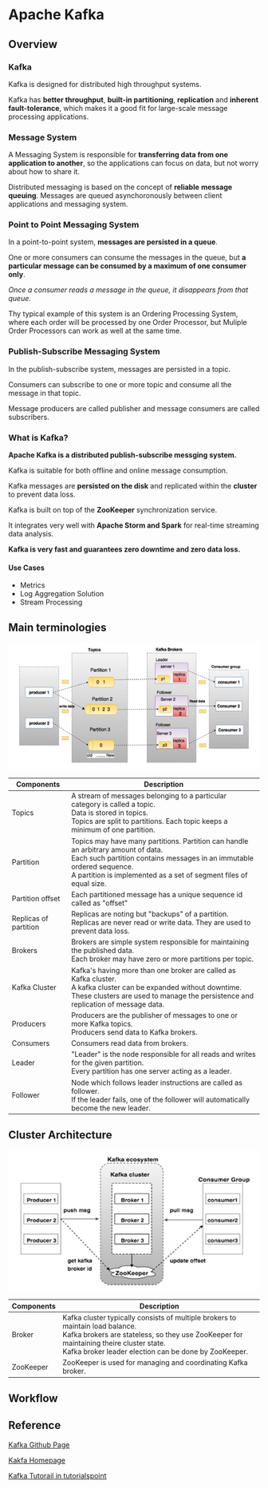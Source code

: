 # Apache Kafka

## Overview

### Kafka

Kafka is designed for distributed high throughput systems.

Kafka has **better throughput**, **built-in partitioning**, **replication** and **inherent fault-tolerance**, which makes it a good fit for large-scale message processing applications.

### Message System

A Messaging System is responsible for **transferring data from one application to another**, so the applications can focus on data, but not worry about how to share it.

Distributed messaging is based on the concept of **reliable** **message queuing**. Messages are queued asynchoronously between client applications and messaging system.

### Point to Point Messaging System

In a point-to-point system, **messages are persisted in a queue**. 

One or more consumers can consume the messages in the queue, but **a particular message can be consumed by a maximum of one consumer only**. 

*Once a consumer reads a message in the queue, it disappears from that queue.*

Thy typical example of this system is an Ordering Processing System, where each order will be processed by one Order Processor, but Muliple Order Processors can work as well at the same time.

### Publish-Subscribe Messaging System

In the publish-subscribe system, messages are persisted in a topic.

Consumers can subscribe to one or more topic and consume all the message in that topic.

Message producers are called publisher and message consumers are called subscribers.

### What is Kafka?

**Apache Kafka is a distributed publish-subscribe messging system.**

Kafka is suitable for both offline and online message consumption.

Kafka messages are **persisted on the disk** and replicated within the **cluster** to prevent data loss.

Kafka is built on top of the **ZooKeeper** synchronization service.

It integrates very well with **Apache Storm and Spark** for real-time streaming data analysis.

**Kafka is very fast and guarantees zero downtime and zero data loss.**

#### Use Cases

- Metrics
- Log Aggregation Solution
- Stream Processing

## Main terminologies

![Fundamentals](fundamentals.jpg)

| Components            | Description                                                  |
| --------------------- | ------------------------------------------------------------ |
| Topics                | A stream of messages belonging to a particular category is called a topic.<br />Data is stored in topics.<br />Topics are split to partitions. Each topic keeps a minimum of one partition. |
| Partition             | Topics may have many partitions. Partition can handle an arbitrary amount of data.<br />Each such partition contains messages in an immutable ordered sequence.<br />A partition is implemented as a set of segment files of equal size. |
| Partition offset      | Each partitioned message has a unique sequence id called as "offset" |
| Replicas of partition | Replicas are noting but "backups" of a partition. Replicas are never read or write data. They are used to prevent data loss. |
| Brokers               | Brokers are simple system responsible for maintaining the published data.<br />Each broker may have zero or more partitions per topic. |
| Kafka Cluster         | Kafka's having more than one broker are called as Kafka cluster.<br />A kafka cluster can be expanded without downtime.<br />These clusters are used to manage the persistence and replication of message data. |
| Producers             | Producers are the publisher of messages to one or more Kafka topics.<br />Producers send data to Kafka brokers. |
| Consumers             | Consumers read data from brokers.                            |
| Leader                | "Leader" is the node responsible for all reads and writes for the given partition.<br />Every partition has one server acting as a leader. |
| Follower              | Node which follows leader instructions are called as follower.<br />If the leader fails, one of the follower will automatically become the new leader. |

## Cluster Architecture

![Cluster Architecture](cluster_architecture.jpg)

| Components | Description                                                  |
| ---------- | ------------------------------------------------------------ |
| Broker     | Kafka cluster typically consists of multiple brokers to maintain load balance.<br />Kafka brokers are stateless, so they use ZooKeeper for maintaining theire cluster state.<br />Kafka broker leader election can be done by ZooKeeper. |
| ZooKeeper  | ZooKeeper is used for managing and coordinating Kafka broker. |



## Workflow







## Reference

[Kafka Github Page](https://github.com/apache/kafka)

[Kakfa Homepage](https://kafka.apache.org/)

[Kafka Tutorail in tutorialspoint](tutorialspoint)